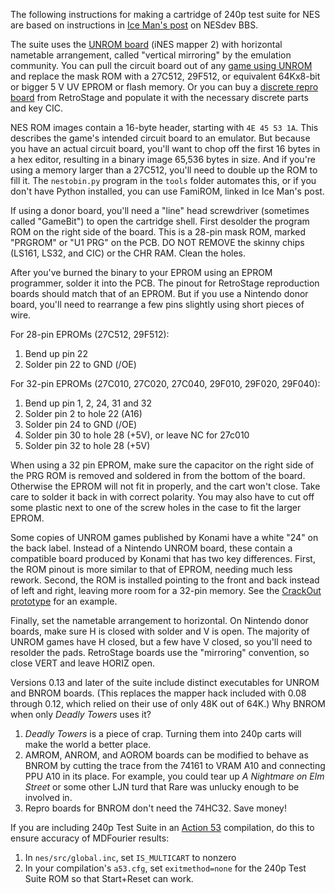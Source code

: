 The following instructions for making a cartridge of 240p test suite
for NES are based on instructions in [Ice Man's post] on NESdev BBS.

The suite uses the [UNROM board] (iNES mapper 2) with horizontal
nametable arrangement, called "vertical mirroring" by the
emulation community. You can pull the circuit board out of any
[game using UNROM] and replace the mask ROM with a 27C512, 29F512,
or equivalent 64Kx8-bit or bigger 5 V UV EPROM or flash memory.
Or you can buy a [discrete repro board] from RetroStage and
populate it with the necessary discrete parts and key CIC.

NES ROM images contain a 16-byte header, starting with `4E 45 53 1A`.
This describes the game's intended circuit board to an emulator.  But
because you have an actual circuit board, you'll want to chop off the
first 16 bytes in a hex editor, resulting in a binary image 65,536
bytes in size.  And if you're using a memory larger than a 27C512,
you'll need to double up the ROM to fill it.  The `nestobin.py`
program in the `tools` folder automates this, or if you don't have
Python installed, you can use FamiROM, linked in Ice Man's post.

If using a donor board, you'll need a "line" head screwdriver
(sometimes called "GameBit") to open the cartridge shell.
First desolder the program ROM on the right side of the board.
This is a 28-pin mask ROM, marked "PRGROM" or "U1 PRG" on the
PCB.  DO NOT REMOVE the skinny chips (LS161, LS32, and CIC)
or the CHR RAM.  Clean the holes.

After you've burned the binary to your EPROM using an EPROM
programmer, solder it into the PCB.  The pinout for RetroStage
reproduction boards should match that of an EPROM.  But if you
use a Nintendo donor board, you'll need to rearrange a few pins
slightly using short pieces of wire.

For 28-pin EPROMs (27C512, 29F512):

1. Bend up pin 22
2. Solder pin 22 to GND (/OE)

For 32-pin EPROMs (27C010, 27C020, 27C040, 29F010, 29F020, 29F040):

1. Bend up pin 1, 2, 24, 31 and 32
2. Solder pin 2 to hole 22 (A16)
3. Solder pin 24 to GND (/OE)
4. Solder pin 30 to hole 28 (+5V), or leave NC for 27c010
5. Solder pin 32 to hole 28 (+5V)

When using a 32 pin EPROM, make sure the capacitor on the right side
of the PRG ROM is removed and soldered in from the bottom of the
board.  Otherwise the EPROM will not fit in properly, and the cart
won't close.  Take care to solder it back in with correct polarity.
You may also have to cut off some plastic next to one of the screw
holes in the case to fit the larger EPROM.

Some copies of UNROM games published by Konami have a white "24" on
the back label.  Instead of a Nintendo UNROM board, these contain a
compatible board produced by Konami that has two key differences.
First, the ROM pinout is more similar to that of EPROM, needing much
less rework.  Second, the ROM is installed pointing to the front and
back instead of left and right, leaving more room for a 32-pin
memory.  See the [CrackOut prototype] for an example.

Finally, set the nametable arrangement to horizontal.  On Nintendo
donor boards, make sure H is closed with solder and V is open.
The majority of UNROM games have H closed, but a few have V closed,
so you'll need to resolder the pads.  RetroStage boards use the
"mirroring" convention, so close VERT and leave HORIZ open.

Versions 0.13 and later of the suite include distinct executables for
UNROM and BNROM boards.  (This replaces the mapper hack included with
0.08 through 0.12, which relied on their use of only 48K out of 64K.)
Why BNROM when only _Deadly Towers_ uses it?

1. _Deadly Towers_ is a piece of crap.  Turning them into 240p
   carts will make the world a better place.
2. AMROM, ANROM, and AOROM boards can be modified to behave as
   BNROM by cutting the trace from the 74161 to VRAM A10 and
   connecting PPU A10 in its place.  For example, you could
   tear up _A Nightmare on Elm Street_ or some other LJN turd
   that Rare was unlucky enough to be involved in.
3. Repro boards for BNROM don't need the 74HC32.  Save money!

If you are including 240p Test Suite in an [Action 53] compilation,
do this to ensure accuracy of MDFourier results:

1. In `nes/src/global.inc`, set `IS_MULTICART` to nonzero
2. In your compilation's `a53.cfg`, set `exitmethod=none` for the
   240p Test Suite ROM so that Start+Reset can work.


[Ice Man's post]: http://forums.nesdev.com/viewtopic.php?p=159747#p159747
[UNROM board]: http://bootgod.dyndns.org:7777/pcb.php?PcbID=425+426+427+428+429+430+432+433+434
[game using UNROM]: http://bootgod.dyndns.org:7777/search.php?keywords=unrom&kwtype=pcb&group=groupid
[discrete repro board]: http://www.retrostage.net/nes_discretes.htm
[CrackOut prototype]: http://bootgod.dyndns.org:7777/profile.php?id=4618
[Action 53]: https://github.com/pinobatch/action53
